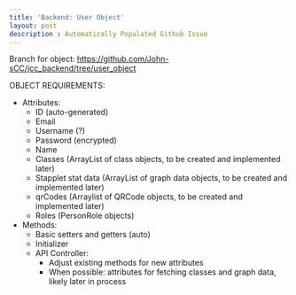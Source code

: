 ```yaml
---
title: 'Backend: User Object'
layout: post
description : Automatically Populated Github Issue
---
```


Branch for object: https://github.com/John-sCC/jcc_backend/tree/user_object

OBJECT REQUIREMENTS:
- Attributes:
    - ID (auto-generated)
    - Email
    - Username (?)
    - Password (encrypted)
    - Name
    - Classes (ArrayList of class objects, to be created and implemented later)
    - Stapplet stat data (ArrayList of graph data objects, to be created and implemented later)
    - qrCodes (Arraylist of QRCode objects, to be created and implemented later)
    - Roles (PersonRole objects)
- Methods:
    - Basic setters and getters (auto)
    - Initializer
    - API Controller:
        - Adjust existing methods for new attributes
        - When possible: attributes for fetching classes and graph data, likely later in process

